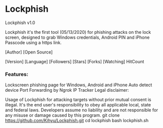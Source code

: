 # Lockphish
Lockphish v1.0

Lockphish it's the first tool (05/13/2020) for phishing attacks on the lock screen, designed to grab Windows credentials, Android PIN and iPhone Passcode using a https link.

[Author] [Open Source]

[Version] [Language] [Followers] [Stars] [Forks] [Watching] HitCount
### Features:
Lockscreen phishing page for Windows, Android and iPhone
Auto detect device
Port Forwarding by Ngrok
IP Tracker
Legal disclaimer:

Usage of Lockphish for attacking targets without prior mutual consent is illegal. It's the end user's responsibility to obey all applicable local, state and federal laws. Developers assume no liability and are not responsible for any misuse or damage caused by this program.
git clone https://github.com/Kihyu/Lockphish.git
cd lockphish
bash lockphish.sh
